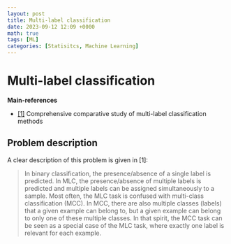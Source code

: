 ```yaml
---
layout: post
title: Multi-label classification
date: 2023-09-12 12:09 +0000
math: true
tags: [ML]
categories: [Statisitcs, Machine Learning]
---
```


# Multi-label classification

**Main-references**
- [[1]](https://www.sciencedirect.com/science/article/pii/S0957417422005991) Comprehensive comparative study of multi-label classification methods

## Problem description

A clear description of this problem is given in [1]:


>In binary classification, the presence/absence of a single label is predicted. In MLC, the presence/absence of multiple labels is predicted and multiple labels can be assigned simultaneously to a sample. Most often, the MLC task is confused with multi-class classification (MCC). In MCC, there are also multiple classes (labels) that a given example can belong to, but a given example can belong to only one of these multiple classes. In that spirit, the MCC task can be seen as a special case of the MLC task, where exactly one label is relevant for each example.
